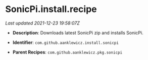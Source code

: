 # SonicPi.install.recipe

_Last updated 2021-12-23 19:58:07Z_

- **Description**: Downloads latest SonicPi zip and installs SonicPi.

- **Identifier**: `com.github.aanklewicz.install.sonicpi`

- **Parent Recipes**: `com.github.aanklewicz.pkg.sonicpi`